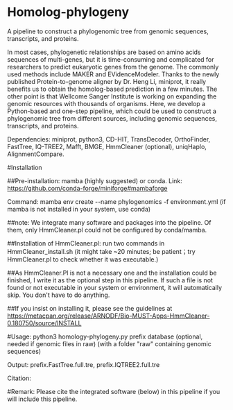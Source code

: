 # Homolog-phylogeny
A pipeline to construct a phylogenomic tree from genomic sequences, transcripts, and proteins.

In most cases, phylogenetic relationships are based on amino acids sequences of multi-genes, but it is time-consuming and complicated for researchers to predict eukaryotic genes from the genome. The commonly used methods include MAKER and EVidenceModeler. Thanks to the newly published Protein-to-genome aligner by Dr. Heng Li, miniprot, it really benefits us to obtain the homolog-based prediction in a few minutes. The other point is that Wellcome Sanger Institute is working on expanding the genomic resources with thousands of organisms. Here, we develop a Python-based and one-step pipeline, which could be used to construct a phylogenomic tree from different sources, including genomic sequences, transcripts, and proteins.

Dependencies: miniprot, python3, CD-HIT, TransDecoder, OrthoFinder, FastTree, IQ-TREE2, Mafft, BMGE, HmmCleaner (optional), uniqHaplo, AlignmentCompare.


#Installation

##Pre-installation: mamba (highly suggested) or conda. Link: https://github.com/conda-forge/miniforge#mambaforge 

Command: mamba env create --name phylogenomics -f environment.yml (if mamba is not installed in your system, use conda)

##note: We integrate many software and packages into the pipeline. Of them, only HmmCleaner.pl could not be configured by conda/mamba. 

##Installation of HmmCleaner.pl: run two commands in HmmCleaner_install.sh (it might take ~20 minutes; be patient；try HmmCleaner.pl to check whether it was executable.)

##As HmmCleaner.Pl is not a necessary one and the installation could be finished, I write it as the optional step in this pipeline. If such a file is not found or not executable in your system or environment, it will automatically skip. You don't have to do anything. 

##If you insist on installing it, please see the guidelines at https://metacpan.org/release/ARNODF/Bio-MUST-Apps-HmmCleaner-0.180750/source/INSTALL


#Usage: python3 homology-phylogeny.py prefix database (optional, needed if genomic files in raw) (with a folder "raw" containing genomic sequences)

Output: prefix.FastTree.full.tre, prefix.IQTREE2.full.tre

Citation: 

#Remark: Please cite the integrated software (below) in this pipeline if you will include this pipeline.
